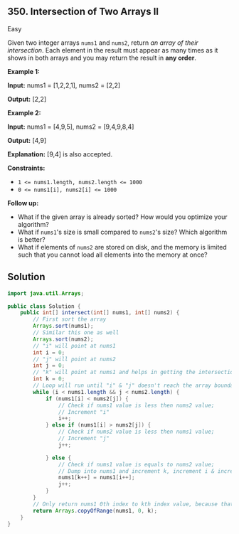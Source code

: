 ## 350\. Intersection of Two Arrays II

Easy

Given two integer arrays `nums1` and `nums2`, return _an array of their intersection_. Each element in the result must appear as many times as it shows in both arrays and you may return the result in **any order**.

**Example 1:**

**Input:** nums1 = [1,2,2,1], nums2 = [2,2]

**Output:** [2,2]

**Example 2:**

**Input:** nums1 = [4,9,5], nums2 = [9,4,9,8,4]

**Output:** [4,9]

**Explanation:** [9,4] is also accepted.

**Constraints:**

*   `1 <= nums1.length, nums2.length <= 1000`
*   `0 <= nums1[i], nums2[i] <= 1000`

**Follow up:**

*   What if the given array is already sorted? How would you optimize your algorithm?
*   What if `nums1`'s size is small compared to `nums2`'s size? Which algorithm is better?
*   What if elements of `nums2` are stored on disk, and the memory is limited such that you cannot load all elements into the memory at once?

## Solution

```java
import java.util.Arrays;

public class Solution {
    public int[] intersect(int[] nums1, int[] nums2) {
        // First sort the array
        Arrays.sort(nums1);
        // Similar this one as well
        Arrays.sort(nums2);
        // "i" will point at nums1
        int i = 0;
        // "j" will point at nums2
        int j = 0;
        // "k" will point at nums1 and helps in getting the intersection answer;
        int k = 0;
        // Loop will run until "i" & "j" doesn't reach the array boundary;
        while (i < nums1.length && j < nums2.length) {
            if (nums1[i] < nums2[j]) {
                // Check if nums1 value is less then nums2 value;
                // Increment "i"
                i++;
            } else if (nums1[i] > nums2[j]) {
                // Check if nums2 value is less then nums1 value;
                // Increment "j"
                j++;

            } else {
                // Check if nums1 value is equals to nums2 value;
                // Dump into nums1 and increment k, increment i & increment j as well;
                nums1[k++] = nums1[i++];
                j++;
            }
        }
        // Only return nums1 0th index to kth index value, because that's will be our intersection;
        return Arrays.copyOfRange(nums1, 0, k);
    }
}
```